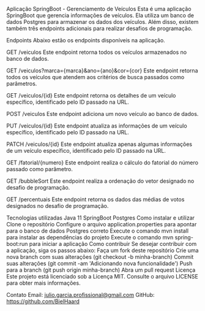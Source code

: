 Aplicação SpringBoot - Gerenciamento de Veículos Esta é uma aplicação SpringBoot que gerencia informações de veículos. Ela utiliza um banco de dados Postgres para armazenar os dados dos veículos. Além disso, existem também três endpoints adicionais para realizar desafios de programação.

Endpoints Abaixo estão os endpoints disponíveis na aplicação.

GET /veiculos Este endpoint retorna todos os veículos armazenados no banco de dados.

GET /veiculos?marca={marca}&ano={ano}&cor={cor} Este endpoint retorna todos os veículos que atendem aos critérios de busca passados como parâmetros.

GET /veiculos/{id} Este endpoint retorna os detalhes de um veículo específico, identificado pelo ID passado na URL.

POST /veiculos Este endpoint adiciona um novo veículo ao banco de dados.

PUT /veiculos/{id} Este endpoint atualiza as informações de um veículo específico, identificado pelo ID passado na URL.

PATCH /veiculos/{id} Este endpoint atualiza apenas algumas informações de um veículo específico, identificado pelo ID passado na URL.

GET /fatorial/{numero} Este endpoint realiza o cálculo do fatorial do número passado como parâmetro.

GET /bubbleSort Este endpoint realiza a ordenação do vetor designado no desafio de programação.

GET /percentuais Este endpoint retorna os dados das médias de votos designados no desafio de programação.

Tecnologias utilizadas Java 11 SpringBoot Postgres Como instalar e utilizar Clone o repositório Configure o arquivo application.properties para apontar para o banco de dados Postgres correto Execute o comando mvn install para instalar as dependências do projeto Execute o comando mvn spring-boot:run para iniciar a aplicação Como contribuir Se desejar contribuir com a aplicação, siga os passos abaixo: Faça um fork deste repositório Crie uma nova branch com suas alterações (git checkout -b minha-branch) Commit suas alterações (git commit -am 'Adicionando nova funcionalidade') Push para a branch (git push origin minha-branch) Abra um pull request Licença Este projeto está licenciado sob a Licença MIT. Consulte o arquivo LICENSE para obter mais informações.

Contato Email: julio.garcia.profissional@gmail.com GitHub: https://github.com/BielHaard
